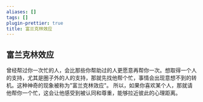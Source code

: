 ```yaml
---
aliases: []
tags: []
plugin-prettier: true
title: 富兰克林效应
---
```


## 富兰克林效应

曾经帮过你一次忙的人，会比那些你帮助过的人更愿意再帮你一次。想取得一个人的支持，尤其是圈子外的人的支持，那就先找他帮个忙，事情会出现意想不到的转机。这种神奇的现象被称为"富兰克林效应"。
所以，如果你喜欢某个人，那就请他帮你一个忙，这会让他感受到被认同和尊重，能够拉近彼此的心理距离。
